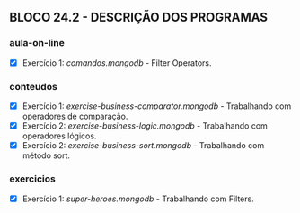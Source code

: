 ## BLOCO 24.2 - DESCRIÇÃO DOS PROGRAMAS

### aula-on-line
- [x] Exercício 1: _comandos.mongodb_ - Filter Operators.

### conteudos
- [x] Exercício 1: _exercise-business-comparator.mongodb_ - Trabalhando com operadores de comparação.
- [x] Exercício 2: _exercise-business-logic.mongodb_ - Trabalhando com operadores lógicos.
- [x] Exercício 2: _exercise-business-sort.mongodb_ - Trabalhando com método sort.

### exercicios
- [x] Exercício 1: _super-heroes.mongodb_ - Trabalhando com Filters.

